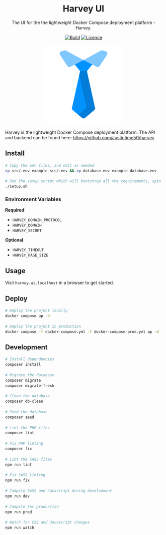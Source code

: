 <div align="center">

# Harvey UI

The UI for the the lightweight Docker Compose deployment platform - Harvey.

[![Build](https://github.com/Justintime50/harvey-ui/workflows/build/badge.svg)](https://github.com/Justintime50/harvey-ui/actions)
[![Licence](https://img.shields.io/github/license/justintime50/harvey-ui)](LICENSE)

<img src="https://raw.githubusercontent.com/justintime50/assets/main/src/harvey/showcase.png" alt="Showcase">

</div>

Harvey is the lightweight Docker Compose deployment platform. The API and backend can be found here: <https://github.com/Justintime50/harvey>.

## Install

```bash
# Copy the env files, and edit as needed
cp src/.env-example src/.env && cp database.env-example database.env

# Run the setup script which will bootstrap all the requirements, spin up the service, and migrate the database
./setup.sh
```

### Environment Variables

**Required**

- `HARVEY_DOMAIN_PROTOCOL`
- `HARVEY_DOMAIN`
- `HARVEY_SECRET`

**Optional**

- `HARVEY_TIMEOUT`
- `HARVEY_PAGE_SIZE`

## Usage

Visit `harvey-ui.localhost` in a browser to get started.

## Deploy

```bash
# Deploy the project locally
docker compose up -d

# Deploy the project in production
docker compose -f docker-compose.yml -f docker-compose-prod.yml up -d
```

## Development

```bash
# Install dependencies
composer install

# Migrate the database
composer migrate
composer migrate-fresh

# Clean the database
composer db-clean

# Seed the database
composer seed

# Lint the PHP files
composer lint

# Fix PHP linting
composer fix

# Lint the SASS files
npm run lint

# Fix SASS linting
npm run fix

# Compile SASS and Javascript during development
npm run dev

# Compile for production
npm run prod

# Watch for CSS and Javascript changes
npm run watch
```
